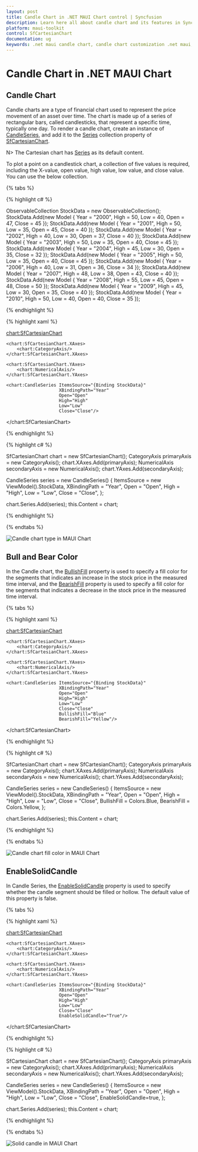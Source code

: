 ```yaml
---
layout: post
title: Candle Chart in .NET MAUI Chart control | Syncfusion
description: Learn here all about candle chart and its features in Syncfusion .NET MAUI Chart (SfCartesianChart) control.
platform: maui-toolkit
control: SfCartesianChart
documentation: ug
keywords: .net maui candle chart, candle chart customization .net maui, syncfusion maui candle chart, cartesian candle chart maui, .net maui chart candle visualization, .net maui stock chart, .net maui bear and bull candle chart.
---
```


# Candle Chart in .NET MAUI Chart

## Candle Chart

Candle charts are a type of financial chart used to represent the price movement of an asset over time. The chart is made up of a series of rectangular bars, called candlesticks, that represent a specific time, typically one day. To render a candle chart, create an instance of [CandleSeries](https://help.syncfusion.com/cr/maui-toolkit/Syncfusion.Maui.Toolkit.Charts.CandleSeries.html), and add it to the [Series](https://help.syncfusion.com/cr/maui-toolkit/Syncfusion.Maui.Toolkit.Charts.SfCartesianChart.html#Syncfusion_Maui_Charts_SfCartesianChart_Series) collection property of [SfCartesianChart](https://help.syncfusion.com/cr/maui-toolkit/Syncfusion.Maui.Toolkit.Charts.SfCartesianChart.html?tabs=tabid-1).

N> The Cartesian chart has [Series](https://help.syncfusion.com/cr/maui-toolkit/Syncfusion.Maui.Toolkit.Charts.SfCartesianChart.html#Syncfusion_Maui_Charts_SfCartesianChart_Series) as its default content.

To plot a point on a candlestick chart, a collection of five values is required, including the X-value, open value, high value, low value, and close value. You can use the below collection.

{% tabs %}

{% highlight c# %}

ObservableCollection<Model> StockData = new ObservableCollection<Model>();
StockData.Add(new Model { Year = "2000", High = 50, Low = 40, Open = 47, Close = 45 });
StockData.Add(new Model { Year = "2001", High = 50, Low = 35, Open = 45, Close = 40 });
StockData.Add(new Model { Year = "2002", High = 40, Low = 30, Open = 37, Close = 40 });
StockData.Add(new Model { Year = "2003", High = 50, Low = 35, Open = 40, Close = 45 });
StockData.Add(new Model { Year = "2004", High = 45, Low = 30, Open = 35, Close = 32 });
StockData.Add(new Model { Year = "2005", High = 50, Low = 35, Open = 40, Close = 45 });
StockData.Add(new Model { Year = "2006", High = 40, Low = 31, Open = 36, Close = 34 });
StockData.Add(new Model { Year = "2007", High = 48, Low = 38, Open = 43, Close = 40 });
StockData.Add(new Model { Year = "2008", High = 55, Low = 45, Open = 48, Close = 50 });
StockData.Add(new Model { Year = "2009", High = 45, Low = 30, Open = 35, Close = 40 });
StockData.Add(new Model { Year = "2010", High = 50, Low = 40, Open = 40, Close = 35 });

{% endhighlight %}

{% highlight xaml %}

<chart:SfCartesianChart>

    <chart:SfCartesianChart.XAxes>
        <chart:CategoryAxis/>
    </chart:SfCartesianChart.XAxes>

    <chart:SfCartesianChart.YAxes>
        <chart:NumericalAxis/>
    </chart:SfCartesianChart.YAxes>   

    <chart:CandleSeries ItemsSource="{Binding StockData}"
                        XBindingPath="Year"
                        Open="Open"
                        High="High"
                        Low="Low"
                        Close="Close"/>

</chart:SfCartesianChart>

{% endhighlight %}

{% highlight c# %}

SfCartesianChart chart = new SfCartesianChart();
CategoryAxis primaryAxis = new CategoryAxis();
chart.XAxes.Add(primaryAxis);
NumericalAxis secondaryAxis = new NumericalAxis();
chart.YAxes.Add(secondaryAxis);

CandleSeries series = new CandleSeries()
{
    ItemsSource = new ViewModel().StockData,
    XBindingPath = "Year",
    Open = "Open",
    High = "High",
    Low = "Low",
    Close = "Close",
};

chart.Series.Add(series);
this.Content = chart;

{% endhighlight %}

{% endtabs %}

![Candle chart type in MAUI Chart](Chart-types-images/CandleBasicRendering.png)

## Bull and Bear Color

In the Candle chart, the [BullishFill](https://help.syncfusion.com/cr/maui-toolkit/Syncfusion.Maui.Toolkit.Charts.FinancialSeriesBase.html#Syncfusion_Maui_Charts_FinancialSeriesBase_BullishFill) property is used to specify a fill color for the segments that indicates an increase in the stock price in the measured time interval, and the [BearishFill](https://help.syncfusion.com/cr/maui-toolkit/Syncfusion.Maui.Toolkit.Charts.FinancialSeriesBase.html#Syncfusion_Maui_Charts_FinancialSeriesBase_BearishFill) property is used to specify a fill color for the segments that indicates a decrease in the stock price in the measured time interval.

{% tabs %}

{% highlight xaml %}

<chart:SfCartesianChart>

    <chart:SfCartesianChart.XAxes>
        <chart:CategoryAxis/>
    </chart:SfCartesianChart.XAxes>

    <chart:SfCartesianChart.YAxes>
        <chart:NumericalAxis/>
    </chart:SfCartesianChart.YAxes>   

    <chart:CandleSeries ItemsSource="{Binding StockData}"
                        XBindingPath="Year"
                        Open="Open"
                        High="High"
                        Low="Low"
                        Close="Close"
                        BullishFill="Blue"
                        BearishFill="Yellow"/>

</chart:SfCartesianChart>

{% endhighlight %}

{% highlight c# %}

SfCartesianChart chart = new SfCartesianChart();
CategoryAxis primaryAxis = new CategoryAxis();
chart.XAxes.Add(primaryAxis);
NumericalAxis secondaryAxis = new NumericalAxis();
chart.YAxes.Add(secondaryAxis);

CandleSeries series = new CandleSeries()
{
    ItemsSource = new ViewModel().StockData,
    XBindingPath = "Year",
    Open = "Open",
    High = "High",
    Low = "Low",
    Close = "Close",
    BullishFill = Colors.Blue,
    BearishFill = Colors.Yellow,
};

chart.Series.Add(series);
this.Content = chart;

{% endhighlight %}

{% endtabs %}

![Candle chart fill color in MAUI Chart](Chart-types-images/CandleFillColor.png)

## EnableSolidCandle

In Candle Series, the [EnableSolidCandle](https://help.syncfusion.com/cr/maui-toolkit/Syncfusion.Maui.Toolkit.Charts.CandleSeries.html#Syncfusion_Maui_Charts_CandleSeries_EnableSolidCandleProperty) property is used to specify whether the candle segment should be filled or hollow. The default value of this property is false.

{% tabs %}

{% highlight xaml %}

<chart:SfCartesianChart>

    <chart:SfCartesianChart.XAxes>
        <chart:CategoryAxis/>
    </chart:SfCartesianChart.XAxes>

    <chart:SfCartesianChart.YAxes>
        <chart:NumericalAxis/>
    </chart:SfCartesianChart.YAxes>   

    <chart:CandleSeries ItemsSource="{Binding StockData}"
                        XBindingPath="Year"
                        Open="Open"
                        High="High"
                        Low="Low"
                        Close="Close"
                        EnableSolidCandle="True"/>

</chart:SfCartesianChart>

{% endhighlight %}

{% highlight c# %}

SfCartesianChart chart = new SfCartesianChart();
CategoryAxis primaryAxis = new CategoryAxis();
chart.XAxes.Add(primaryAxis);
NumericalAxis secondaryAxis = new NumericalAxis();
chart.YAxes.Add(secondaryAxis);

CandleSeries series = new CandleSeries()
{
    ItemsSource = new ViewModel().StockData,
    XBindingPath = "Year",
    Open = "Open",
    High = "High",
    Low = "Low",
    Close = "Close",
    EnableSolidCandle=true,
};

chart.Series.Add(series);
this.Content = chart;

{% endhighlight %}

{% endtabs %}

![Solid candle in MAUI Chart](Chart-types-images/SolidCandles.png)